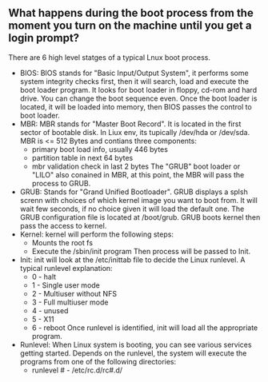 ## What happens during the boot process from the moment you turn on the machine until you get a login prompt? 
There are 6 high level statges of a typical Lnux boot process.
* BIOS: BIOS stands for "Basic Input/Output System", it performs some system integrity checks first, then it will search, load and execute the boot loader program. It looks for boot loader in floppy, cd-rom and hard drive. You can change the boot sequence even. Once the boot loader is located, it will be loaded into memory, then BIOS passes the control to boot loader.
* MBR: MBR stands for "Master Boot Record". It is located in the first sector of bootable disk. In Liux env, its tupically /dev/hda or /dev/sda. MBR is <= 512 Bytes and contians three components:
  * primary boot load info, usually 446 bytes
  * partition table in next 64 bytes
  * mbr validation check in last 2 bytes
The "GRUB" boot loader or "LILO" also conained in MBR, at this point, the MBR will pass the process to GRUB.
* GRUB: Stands for "Grand Unified Bootloader". GRUB displays a splsh screnn with choices of which kernel image you want to boot from. It will wait few seconds, if no choice given it will load the default one. The GRUB configuration file is located at /boot/grub. GRUB boots kernel then pass the access to kernel.
* Kernel: kernel will perform the following steps:
  * Mounts the root fs
  * Execute the /sbin/init program
Then process will be passed to Init.
* Init: init will look at the /etc/inittab file to decide the Linux runlevel. A typical runlevel explanation:
  * 0 - halt
  * 1 - Single user mode
  * 2 - Multiuser without NFS
  * 3 - Full multiuser mode
  * 4 - unused
  * 5 - X11
  * 6 - reboot
Once runlevel is identified, init will load all the appropriate program.
* Runlevel: When Linux system is booting, you can see various services getting started. Depends on the runlevel, the system will execute the programs from one of the following directories:
  * runlevel # - /etc/rc.d/rc#.d/
